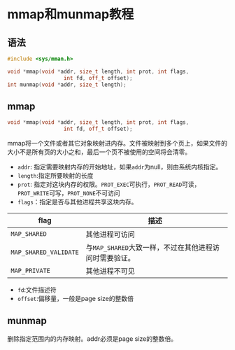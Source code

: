# mmap和munmap教程



## 语法

```c++
#include <sys/mman.h>

void *mmap(void *addr, size_t length, int prot, int flags,
                  int fd, off_t offset);
int munmap(void *addr, size_t length);
```



## mmap

```c++
void *mmap(void *addr, size_t length, int prot, int flags,
                  int fd, off_t offset);
```



mmap将一个文件或者其它对象映射进内存。文件被映射到多个页上，如果文件的大小不是所有页的大小之和，最后一个页不被使用的空间将会清零。

- `addr`: 指定需要映射内存的开始地址，如果`addr`为null，则由系统内核指定。
- `length`:指定所要映射的长度
- `prot`: 指定对这块内存的权限。`PROT_EXEC`可执行，`PROT_READ`可读，`PROT_WRITE`可写，`PROT_NONE`不可访问
- `flags`：指定是否与其他进程共享这块内存。

| flag                  | 描述                                                   |
| --------------------- | ------------------------------------------------------ |
| `MAP_SHARED`          | 其他进程可访问                                         |
| `MAP_SHARED_VALIDATE` | 与`MAP_SHARED`大致一样，不过在其他进程访问时需要验证。 |
| `MAP_PRIVATE`         | 其他进程不可见                                         |

- `fd`:文件描述符
- `offset`:偏移量，一般是page size的整数倍





## munmap

删除指定范围内的内存映射。addr必须是page size的整数倍。





